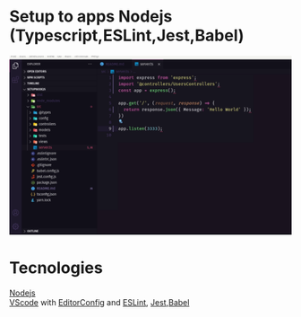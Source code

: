 # Setup to apps Nodejs (Typescript,ESLint,Jest,Babel)

<img src="img/img.gif">

# Tecnologies

[Nodejs](https://nodejs.org/en/)<br>
[VScode](https://code.visualstudio.com/) with [EditorConfig](https://marketplace.visualstudio.com/items?itemName=EditorConfig.EditorConfig) and [ESLint](https://marketplace.visualstudio.com/items?itemName=dbaeumer.vscode-eslint), [Jest](https://jestjs.io/),[Babel](https://babeljs.io/)